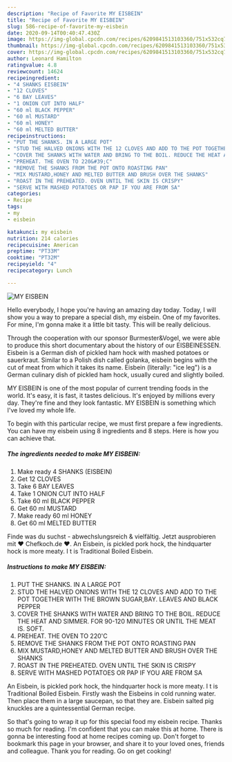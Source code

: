 ```yaml
---
description: "Recipe of Favorite MY EISBEIN"
title: "Recipe of Favorite MY EISBEIN"
slug: 586-recipe-of-favorite-my-eisbein
date: 2020-09-14T00:40:47.430Z
image: https://img-global.cpcdn.com/recipes/6209841513103360/751x532cq70/my-eisbein-recipe-main-photo.jpg
thumbnail: https://img-global.cpcdn.com/recipes/6209841513103360/751x532cq70/my-eisbein-recipe-main-photo.jpg
cover: https://img-global.cpcdn.com/recipes/6209841513103360/751x532cq70/my-eisbein-recipe-main-photo.jpg
author: Leonard Hamilton
ratingvalue: 4.8
reviewcount: 14624
recipeingredient:
- "4 SHANKS EISBEIN"
- "12 CLOVES"
- "6 BAY LEAVES"
- "1 ONION CUT INTO HALF"
- "60 ml BLACK PEPPER"
- "60 ml MUSTARD"
- "60 ml HONEY"
- "60 ml MELTED BUTTER"
recipeinstructions:
- "PUT THE SHANKS. IN A LARGE POT"
- "STUD THE HALVED ONIONS WITH THE 12 CLOVES AND ADD TO THE POT TOGETHER WITH THE BROWN SUGAR,BAY. LEAVES AND BLACK PEPPER"
- "COVER THE SHANKS WITH WATER AND BRING TO THE BOIL. REDUCE THE HEAT AND SIMMER. FOR 90-120 MINUTES OR UNTIL THE MEAT IS. SOFT."
- "PREHEAT. THE OVEN TO 220&#39;C"
- "REMOVE THE SHANKS FROM THE POT ONTO ROASTING PAN"
- "MIX MUSTARD,HONEY AND MELTED BUTTER AND BRUSH OVER THE SHANKS"
- "ROAST IN THE PREHEATED. OVEN UNTIL THE SKIN IS CRISPY"
- "SERVE WITH MASHED POTATOES OR PAP IF YOU ARE FROM SA"
categories:
- Recipe
tags:
- my
- eisbein

katakunci: my eisbein 
nutrition: 214 calories
recipecuisine: American
preptime: "PT33M"
cooktime: "PT32M"
recipeyield: "4"
recipecategory: Lunch

---
```



![MY EISBEIN](https://img-global.cpcdn.com/recipes/6209841513103360/751x532cq70/my-eisbein-recipe-main-photo.jpg)

Hello everybody, I hope you're having an amazing day today. Today, I will show you a way to prepare a special dish, my eisbein. One of my favorites. For mine, I'm gonna make it a little bit tasty. This will be really delicious.

Through the cooperation with our sponsor Burmester&amp;Vogel, we were able to produce this short documentary about the history of our EISBEINESSEN. Eisbein is a German dish of pickled ham hock with mashed potatoes or sauerkraut. Similar to a Polish dish called golanka, eisbein begins with the cut of meat from which it takes its name. Eisbein (literally: &#34;ice leg&#34;) is a German culinary dish of pickled ham hock, usually cured and slightly boiled.

MY EISBEIN is one of the most popular of current trending foods in the world. It's easy, it is fast, it tastes delicious. It's enjoyed by millions every day. They're fine and they look fantastic. MY EISBEIN is something which I've loved my whole life.


To begin with this particular recipe, we must first prepare a few ingredients. You can have my eisbein using 8 ingredients and 8 steps. Here is how you can achieve that.

<!--inarticleads1-->

##### The ingredients needed to make MY EISBEIN:

1. Make ready 4 SHANKS (EISBEIN)
1. Get 12 CLOVES
1. Take 6 BAY LEAVES
1. Take 1 ONION CUT INTO HALF
1. Take 60 ml BLACK PEPPER
1. Get 60 ml MUSTARD
1. Make ready 60 ml HONEY
1. Get 60 ml MELTED BUTTER


Finde was du suchst - abwechslungsreich &amp; vielfältig. Jetzt ausprobieren mit ♥ Chefkoch.de ♥. An Eisbein, is pickled pork hock, the hindquarter hock is more meaty. I t is Traditional Boiled Eisbein. 

<!--inarticleads2-->

##### Instructions to make MY EISBEIN:

1. PUT THE SHANKS. IN A LARGE POT
1. STUD THE HALVED ONIONS WITH THE 12 CLOVES AND ADD TO THE POT TOGETHER WITH THE BROWN SUGAR,BAY. LEAVES AND BLACK PEPPER
1. COVER THE SHANKS WITH WATER AND BRING TO THE BOIL. REDUCE THE HEAT AND SIMMER. FOR 90-120 MINUTES OR UNTIL THE MEAT IS. SOFT.
1. PREHEAT. THE OVEN TO 220&#39;C
1. REMOVE THE SHANKS FROM THE POT ONTO ROASTING PAN
1. MIX MUSTARD,HONEY AND MELTED BUTTER AND BRUSH OVER THE SHANKS
1. ROAST IN THE PREHEATED. OVEN UNTIL THE SKIN IS CRISPY
1. SERVE WITH MASHED POTATOES OR PAP IF YOU ARE FROM SA


An Eisbein, is pickled pork hock, the hindquarter hock is more meaty. I t is Traditional Boiled Eisbein. Firstly wash the Eisbeins in cold running water. Then place them in a large saucepan, so that they are. Eisbein salted pig knuckles are a quintessential German recipe. 

So that's going to wrap it up for this special food my eisbein recipe. Thanks so much for reading. I'm confident that you can make this at home. There is gonna be interesting food at home recipes coming up. Don't forget to bookmark this page in your browser, and share it to your loved ones, friends and colleague. Thank you for reading. Go on get cooking!
